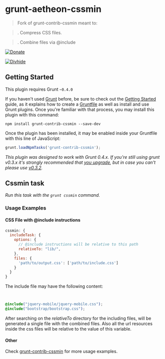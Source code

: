 # grunt-aetheon-cssmin 
> Fork of grunt-contrib-cssmin meant to:

> . Compress CSS files.

> . Combine files via @include

[![Donate](https://www.paypalobjects.com/en_US/i/btn/btn_donate_LG.gif)](https://www.paypal.com/cgi-bin/webscr?cmd=_donations&business=NYVPSL7GBYD6A&lc=US&item_name=Oscar%20Brito&currency_code=EUR&bn=PP%2dDonationsBF%3abtn_donateCC_LG%2egif%3aNonHosted)

[![Divhide](http://site.divhide.com/assets/img/github_powered_by.jpg)](http://site.divhide.com/) 


## Getting Started
This plugin requires Grunt `~0.4.0`

If you haven't used [Grunt](http://gruntjs.com/) before, be sure to check out the [Getting Started](http://gruntjs.com/getting-started) guide, as it explains how to create a [Gruntfile](http://gruntjs.com/sample-gruntfile) as well as install and use Grunt plugins. Once you're familiar with that process, you may install this plugin with this command:

```shell
npm install grunt-contrib-cssmin --save-dev
```

Once the plugin has been installed, it may be enabled inside your Gruntfile with this line of JavaScript:

```js
grunt.loadNpmTasks('grunt-contrib-cssmin');
```

*This plugin was designed to work with Grunt 0.4.x. If you're still using grunt v0.3.x it's strongly recommended that [you upgrade](http://gruntjs.com/upgrading-from-0.3-to-0.4), but in case you can't please use [v0.3.2](https://github.com/gruntjs/grunt-contrib-cssmin/tree/grunt-0.3-stable).*



## Cssmin task
_Run this task with the `grunt cssmin` command._

### Usage Examples

#### CSS File with @include instructions
```js
cssmin: {
  includeTask: {
    options: {
      // @include instructions will be relative to this path
      relativeTo: "lib/",
    },
    files: {
      'path/to/output.css': ['path/to/include.css']
    }
  }
}
```

The include file may have the following content:

```css


@include("jquery-mobile/jquery-mobile.css");
@include("bootstrap/bootstrap.css");

```

After searching on the _relativeTo_ directory for the including files, will be generated a single file with 
the combined files. Also all the url resources inside the css files will be relative to the value of 
this variable.

#### Other

Check [grunt-contrib-cssmin](https://github.com/gruntjs/grunt-contrib-cssmin) for more usage examples.
